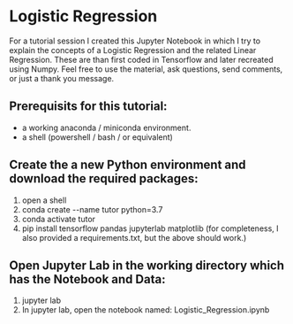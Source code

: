 # Logistic Regression
For a tutorial session I created this Jupyter Notebook in which I try to explain the concepts of a Logistic Regression and the related Linear Regression. These are than first coded in Tensorflow and later recreated using Numpy. Feel free to use the material, ask questions, send comments, or just a thank you message.

## Prerequisits for this tutorial:
- a working anaconda / miniconda environment.
- a shell (powershell / bash / or equivalent)

## Create the a new Python environment and download the required packages:
1) open a shell
2) conda create --name tutor python=3.7
3) conda activate tutor
4) pip install tensorflow pandas jupyterlab matplotlib
(for completeness, I also provided a requirements.txt, but the above should work.)

## Open Jupyter Lab in the working directory which has the Notebook and Data:
1) jupyter lab
2) In jupyter lab, open the notebook named: Logistic_Regression.ipynb

